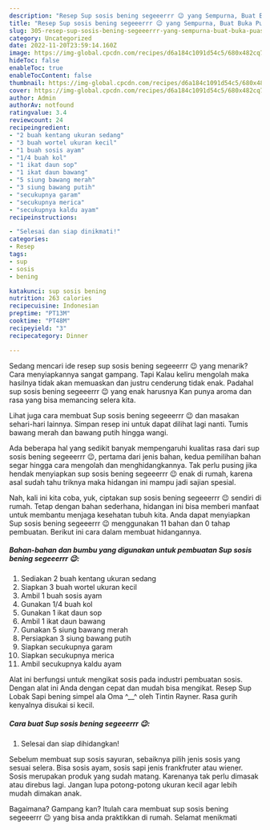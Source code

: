 ```yaml
---
description: "Resep Sup sosis bening segeeerrr 😉 yang Sempurna, Buat Buka Puasa Menggugah Selera"
title: "Resep Sup sosis bening segeeerrr 😉 yang Sempurna, Buat Buka Puasa Menggugah Selera"
slug: 305-resep-sup-sosis-bening-segeeerrr-yang-sempurna-buat-buka-puasa-menggugah-selera
category: Uncategorized
date: 2022-11-20T23:59:14.160Z
image: https://img-global.cpcdn.com/recipes/d6a184c1091d54c5/680x482cq70/sup-sosis-bening-segeeerrr-foto-resep-utama.jpg
hideToc: false
enableToc: true
enableTocContent: false
thumbnail: https://img-global.cpcdn.com/recipes/d6a184c1091d54c5/680x482cq70/sup-sosis-bening-segeeerrr-foto-resep-utama.jpg
cover: https://img-global.cpcdn.com/recipes/d6a184c1091d54c5/680x482cq70/sup-sosis-bening-segeeerrr-foto-resep-utama.jpg
author: Admin
authorAv: notfound
ratingvalue: 3.4
reviewcount: 24
recipeingredient:
- "2 buah kentang ukuran sedang"
- "3 buah wortel ukuran kecil"
- "1 buah sosis ayam"
- "1/4 buah kol"
- "1 ikat daun sop"
- "1 ikat daun bawang"
- "5 siung bawang merah"
- "3 siung bawang putih"
- "secukupnya garam"
- "secukupnya merica"
- "secukupnya kaldu ayam"
recipeinstructions:

- "Selesai dan siap dinikmati!"
categories:
- Resep
tags:
- sup
- sosis
- bening

katakunci: sup sosis bening 
nutrition: 263 calories
recipecuisine: Indonesian
preptime: "PT13M"
cooktime: "PT48M"
recipeyield: "3"
recipecategory: Dinner

---
```



Sedang mencari ide resep sup sosis bening segeeerrr 😉 yang menarik? Cara menyiapkannya sangat gampang. Tapi Kalau keliru mengolah maka hasilnya tidak akan memuaskan dan justru cenderung tidak enak. Padahal sup sosis bening segeeerrr 😉 yang enak harusnya Kan punya aroma dan rasa yang bisa memancing selera kita.


Lihat juga cara membuat Sup sosis bening segeeerrr 😉 dan masakan sehari-hari lainnya. Simpan resep ini untuk dapat dilihat lagi nanti. Tumis bawang merah dan bawang putih hingga wangi.

Ada beberapa hal yang sedikit banyak mempengaruhi kualitas rasa dari sup sosis bening segeeerrr 😉, pertama dari jenis bahan, kedua pemilihan bahan segar hingga cara mengolah dan menghidangkannya. Tak perlu pusing jika hendak menyiapkan sup sosis bening segeeerrr 😉 enak di rumah, karena asal sudah tahu triknya maka hidangan ini mampu jadi sajian spesial.


Nah, kali ini kita coba, yuk, ciptakan sup sosis bening segeeerrr 😉 sendiri di rumah. Tetap dengan bahan sederhana, hidangan ini bisa memberi manfaat untuk membantu menjaga kesehatan tubuh kita. Anda dapat menyiapkan Sup sosis bening segeeerrr 😉 menggunakan 11 bahan dan 0 tahap pembuatan. Berikut ini cara dalam membuat hidangannya.

<!--inarticleads1-->

##### Bahan-bahan dan bumbu yang digunakan untuk pembuatan Sup sosis bening segeeerrr 😉:

1. Sediakan 2 buah kentang ukuran sedang
1. Siapkan 3 buah wortel ukuran kecil
1. Ambil 1 buah sosis ayam
1. Gunakan 1/4 buah kol
1. Gunakan 1 ikat daun sop
1. Ambil 1 ikat daun bawang
1. Gunakan 5 siung bawang merah
1. Persiapkan 3 siung bawang putih
1. Siapkan secukupnya garam
1. Siapkan secukupnya merica
1. Ambil secukupnya kaldu ayam


Alat ini berfungsi untuk mengikat sosis pada industri pembuatan sosis. Dengan alat ini Anda dengan cepat dan mudah bisa mengikat. Resep Sup Lobak Sapi bening simpel ala Oma ^__^ oleh Tintin Rayner. Rasa gurih kenyalnya disukai si kecil. 

<!--inarticleads2-->

##### Cara buat Sup sosis bening segeeerrr 😉:


1. Selesai dan siap dihidangkan!

Sebelum membuat sup sosis sayuran, sebaiknya pilih jenis sosis yang sesuai selera. Bisa sosis ayam, sosis sapi jenis frankfruter atau wiener. Sosis merupakan produk yang sudah matang. Karenanya tak perlu dimasak atau direbus lagi. Jangan lupa potong-potong ukuran kecil agar lebih mudah dimakan anak. 

Bagaimana? Gampang kan? Itulah cara membuat sup sosis bening segeeerrr 😉 yang bisa anda praktikkan di rumah. Selamat menikmati
